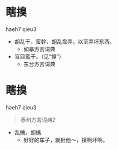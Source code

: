 # 瞎搝
haeh7 qieu3
+ 胡乱干。蛮幹、胡乱盘弄，以至弄坏东西。
  * 如皋方言词典
+ 盲目蛮干。（见“搝”）
  * 东台方言词典

# 瞎搝
haeh7 qieu3
> 泰州方言词典2
- 乱搞，胡搞
  - 好好的车子，就捱他～，搝啊坏啊。
